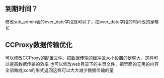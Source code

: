 <!--
 * @Author: yihua
 * @Date: 2025-01-06 18:25:34
 * @LastEditTime: 2025-01-06 18:27:49
 * @LastEditors: yihua
 * @Description: 
 * @FilePath: \docs\zh-cn\QA.md
 * 💊物物而不物于物，念念而不念于念🍁
 * Copyright (c) 2025 by yihua, All Rights Reserved. 
-->

## 到期时间？
修改sub_admin表的over_date字段就可以了，把over_date字段的时间改的足够长

## CCProxy数据传输优化
可以修改CCProxy的配置文件，把数据传输的缓冲区大小设置的足够大，这样可以提高数据传输的效率
也可以修改web目录下的主页文件，把里面的无用的内容全部做成json的形式返回这样可以大大减少数据传输的量
